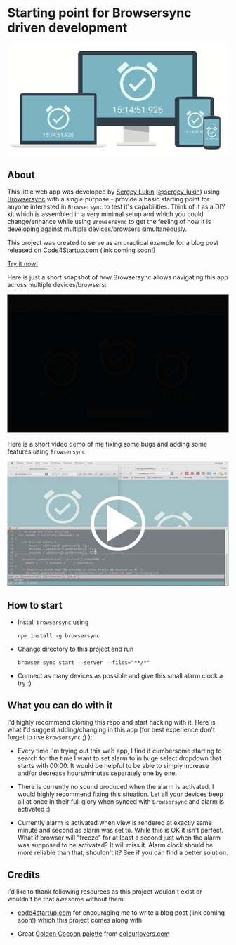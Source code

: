 # Starting point for Browsersync driven development

[![Browsersync example app](https://raw.githubusercontent.com/sergeylukin/browsersync-example/master/extras/header.png)](https://sergeylukin.github.io/browsersync-example/)

## About

This little web app was developed by [Sergey Lukin](http://sergeylukin.com)
([@sergey_lukin](https://twitter.com/sergey_lukin))
using [Browsersync](http://www.browsersync.io/) with a single purpose -
provide a basic starting point for anyone interested in `Browsersync`
to test it's capabilities. Think of it as a DIY kit which is assembled in a
very minimal setup and which you could change/enhance while using
`Browsersync` to get the feeling of how it is developing against multiple
devices/browsers simultaneously.

This project was created to serve as an practical example for a blog post
released on [Code4Startup.com](https://code4startup.com/) (link coming soon!)

[Try it now!](https://sergeylukin.github.io/browsersync-example/)

Here is just a short snapshot of how Browsersync allows navigating this app
across multiple devices/browsers:

![Browsersync example app demo usage](https://raw.githubusercontent.com/sergeylukin/browsersync-example/master/extras/action.gif)

Here is a short video demo of me fixing some bugs and adding some features
using `Browsersync`:

[![Working on web app using Browsersync](https://raw.githubusercontent.com/sergeylukin/browsersync-example/master/extras/development_video_placeholder.jpg)](https://vimeo.com/133319548)


## How to start

- Install `browsersync` using

  ```
  npm install -g browsersync
  ```

- Change directory to this project and run

  ```
  browser-sync start --server --files="**/*"
  ```

- Connect as many devices as possible and give this small alarm clock a try :)


## What you can do with it

I'd highly recommend cloning this repo and start hacking with it. Here is what
I'd suggest adding/changing in this app (for best experience don't forget to
use `Browsersync` ;) ):

- Every time I'm trying out this web app, I find it cumbersome starting to search for the time I want
  to set alarm to in huge select dropdown that starts with 00:00. It would be helpful to be able to
  simply increase and/or decrease hours/minutes separately one by one.

- There is currently no sound produced when the alarm is activated. I would highly recommend fixing this situation.
  Let all your devices beep all at once in their full glory when synced with `Browsersync` and alarm is activated :)

- Currently alarm is activated when view is rendered at exactly same minute and second as alarm was set to. While this
  is OK it isn't perfect. What if browser will "freeze" for at least a second just when the alarm was supposed to
  be activated? It will miss it. Alarm clock should be more reliable than that, shouldn't it? See if you can find a better
  solution.



## Credits

I'd like to thank following resources as this project wouldn't exist or
wouldn't be that awesome without them:

- [code4startup.com](https://code4startup.com/) for encouraging me to write   a blog post (link coming soon!) which this project comes along with

- Great [Golden Cocoon palette](http://www.colourlovers.com/palette/3819835/Golden_Cocoon)
  from [colourlovers.com](http://colourlovers.com)
